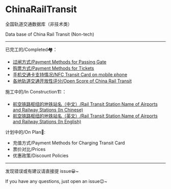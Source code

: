 # ChinaRailTransit
全国轨道交通数据库（非技术类）

Data base of China Rail Transit (Non-tech)

---
已完工的/Completed🏘：
- [过闸方式/Payment Methods for Passing Gate](https://github.com/Ivysauro/ChinaRailTransit/blob/master/data/Payment%20Methods(Part%201).md)
- [购票方式/Payment Methods for Tickets](https://github.com/Ivysauro/ChinaRailTransit/blob/master/data/Payment%20Methods(Part%202).md)
- [手机交通卡支持情况/NFC Transit Card on mobile phone](https://github.com/Ivysauro/ChinaRailTransit/blob/master/data/NFC%20Transit%20Card.md)
- [各地轨道交通开放性评分/Open Score of China Rail Transit](https://github.com/Ivysauro/ChinaRailTransit/blob/master/data/Open%20Score.md)

施工中的/In Construction🏗：
- [航空铁路枢纽的地铁站名（中文）/Rail Transit Station Name of Airports and Railway Stations (In Chinese)](https://github.com/Ivysauro/ChinaRailTransit/blob/master/data/Rail%20Transit%20Station%20Name%20of%20Airports%20and%20Railway%20Stations.md)
- [航空铁路枢纽的地铁站名（英文）/Rail Transit Station Name of Airports and Railway Stations (In English)](https://github.com/Ivysauro/ChinaRailTransit/blob/master/data/Rail%20Transit%20Station%20Name%20of%20Airports%20and%20Railway%20Stations%2002.md)

计划中的/On Plan📝:
- 充值方式/Payment Methods for Charging Transit Card
- 票价对比/Prices
- 优惠政策/Discount Policies


---
发现错误或有建议请直接提 issue😀~

If you have any questions, just open an issue😉~
